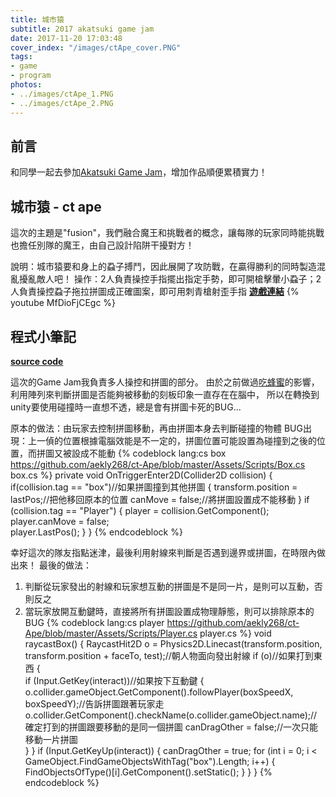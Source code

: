 ```yaml
---
title: 城市猿
subtitle: 2017 akatsuki game jam
date: 2017-11-20 17:03:48
cover_index: "/images/ctApe_cover.PNG"
tags:
- game
- program
photos:
- ../images/ctApe_1.PNG
- ../images/ctApe_2.PNG
---
```

## 前言
和同學一起去參加[Akatsuki Game Jam](https://contest.bhuntr.com/tw/akatsuki_hcktn2017)，增加作品順便累積實力！

## 城市猿 - ct ape
這次的主題是"fusion"，我們融合魔王和挑戰者的概念，讓每隊的玩家同時能挑戰也擔任別隊的魔王，由自己設計陷阱干擾對方！

說明：城市猿要和身上的蝨子搏鬥，因此展開了攻防戰，在贏得勝利的同時製造混亂擾亂敵人吧！
操作：2人負責操控手指擺出指定手勢，即可開槍擊暈小蝨子；2人負責操控蝨子拖拉拼圖成正確圖案，即可用刺青槍射歪手指
**[遊戲連結](https://angelcheng.itch.io/ctape)**
{% youtube MfDioFjCEgc %}

## 程式小筆記
**[source code](https://github.com/aekly268/ct-Ape)**

這次的Game Jam我負責多人操控和拼圖的部分。
由於之前做過[吃蜂蜜](/EatHoney)的影響，利用陣列來判斷拼圖是否能夠被移動的刻板印象一直存在在腦中，
所以在轉換到unity要使用碰撞時一直想不透，總是會有拼圖卡死的BUG...

原本的做法：由玩家去控制拼圖移動，再由拼圖本身去判斷碰撞的物體
BUG出現：上一偵的位置根據電腦效能是不一定的，拼圖位置可能設置為碰撞到之後的位置，而拼圖又被設成不能動
{% codeblock lang:cs box https://github.com/aekly268/ct-Ape/blob/master/Assets/Scripts/Box.cs box.cs %}
private void OnTriggerEnter2D(Collider2D collision)
{
    if(collision.tag == "box")//如果拼圖撞到其他拼圖
    {
        transform.position = lastPos;//把他移回原本的位置
        canMove = false;//將拼圖設置成不能移動
    }
    if (collision.tag == "Player")
    {
        player = collision.GetComponent<Player>();
        player.canMove = false;          
        player.LastPos();
    }
}
{% endcodeblock %}

幸好這次的隊友指點迷津，最後利用射線來判斷是否遇到邊界或拼圖，在時限內做出來！
最後的做法：
1. 判斷從玩家發出的射線和玩家想互動的拼圖是不是同一片，是則可以互動，否則反之
2. 當玩家放開互動鍵時，直接將所有拼圖設置成物理靜態，則可以排除原本的BUG
{% codeblock lang:cs player https://github.com/aekly268/ct-Ape/blob/master/Assets/Scripts/Player.cs player.cs %}
void raycastBox()
{
    RaycastHit2D o = Physics2D.Linecast(transform.position, transform.position + faceTo, test);//朝人物面向發出射線
    if (o)//如果打到東西
    {      
        if (Input.GetKey(interact))//如果按下互動鍵
        {        
            o.collider.gameObject.GetComponent<Box>().followPlayer(boxSpeedX, boxSpeedY);//告訴拼圖跟著玩家走
            o.collider.GetComponent<Box>().checkName(o.collider.gameObject.name);//確定打到的拼圖跟要移動的是同一個拼圖
            canDragOther = false;//一次只能移動一片拼圖   
        }
    }
    if (Input.GetKeyUp(interact)) {
        canDragOther = true;
        for (int i = 0; i < GameObject.FindGameObjectsWithTag("box").Length; i++)
        {
            FindObjectsOfType<Box>()[i].GetComponent<Box>().setStatic();
        }
    }
}
{% endcodeblock %}
